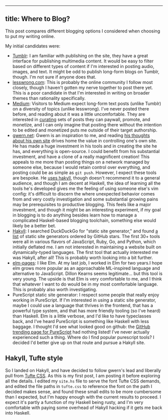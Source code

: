 
---  
title: Where to Blog?  
---  
  
This post compares different blogging options I considered when choosing to put my writing online.

My initial candidates were:   
  
* [Tumblr](https://www.tumblr.com/): I am familiar with publishing on the site, they have a great interface for publishing multimedia content. It would be easy to filter based on different types of content if I'm interested in posting audio, images, and text. It might be odd to publish long-form blogs on Tumblr, though. I'm not sure if anyone does that.
* [lesswrong.com](https://www.lesswrong.com/): This is probably the online community I follow most closely, though I haven't gotten my nerve together to post there yet. This is a poor candidate in that I'm interested in writing on broader themes than rationality specifically.
* [Medium](https://medium.com/): Visitors to Medium expect long-form text posts (unlike Tumblr) on a diversity of topics (unlike lesswrong). I've never posted there before, and reading about it was a little uncomfortable. They are interested in [curating](https://help.medium.com/hc/en-us/sections/360003462873-Distribution) sets of posts they can paywall, promote, and monetize, and I can only imagine that posting there without the intention to be edited and monetized puts me outside of their target authorship.
* [gwern.net](﻿﻿https://www.gwern.net/): Gwern is an inspiration to me, and reading [his thoughts about his own site](https://www.gwern.net/About#long-site) drives home the value in controlling one's own site. He has made a huge investment in his tools and in creating the site he has, and everything is open-source. I could benefit from his substantial investment, and have a clone of a really magnificent creation! This appeals to me more than posting things on a network managed by someone else, because I would retain control over everything, and posting could be as simple as `git push`. However, I expect these tools are bespoke. He [uses hakyll](https://www.gwern.net/About#tools), though doesn't recommend it to a general audience, and though I am decent at Haskell, the idea of learning all the tools he's developed gives me the feeling of using someone else's vim config: it's difficult to discern the where unexpected behavior comes from and very costly investigation and some substantial growing pains may be prerequisites to productive blogging. This feels like a major investment, and though it might be an interesting experiment, if my goal in blogging is to do anything besides learn how to manage a complicated Haskell-based blogging toolchain, something else would likely be a better bet.
* [Hakyll](https://github.com/jaspervdj/hakyll): I searched DuckDuckGo for "static site generator," and found [a list](https://www.staticgen.com/) of static site generators ordered by GitHub stars. The first 30+ tools were all in various flavors of JavaScript, Ruby, Go, and Python, which initially deflated me. I am not interested in maintaining a website built on dynamically-typed languages. The first tool that actually interested me was Hakyll, after all! This is probably worth looking into a bit further.
* [elm-pages](https://github.com/dillonkearns/elm-pages): I like Elm. At my last job, I worked in Elm for two years.I hope elm grows more popular as an approachable ML-inspired language and alternative to JavaScript. Dillon Kearns seems legitimate... but this tool is very young. The upside is that Elm is very comfortable to me, and I think that whatever I want to do would be in my most comfortable language. This is probably also worth investigating.
* PureScript static site generator: I respect some people that really enjoy working in PureScript. If I'm interested in using a static site generator, maybe I could use a language that thrives in the frontend, that has a powerful type system, and that has more friendly tooling (so I've heard) than Haskell. Elm is a little verbose, and I'd like to have typeclasses back, and I've heard PureScript is something like Haskell with less baggage. I thought I'd see what looked good on github: the [GitHub trending page for PureScript](https://github.com/trending/purescript) had nothing listed! I've never actually experienced such a thing. Where do I find popular purescript tools? I decided I'd better give up on that route and pursue a Hakyll site.

## Hakyll, Tufte style
So I landed on Hakyll, and have decided to follow gwern's lead and liberally pull from [Tufte CSS](https://edwardtufte.github.io/tufte-css/). As this is my first post, I am posting it before exploring all the details. I edited my `site.hs` file to serve the font Tufte CSS demands, and edited the file paths in `tufte.css` to reference the font on the path I decided makes sense, and found these small edits to be more cumbersome than I expected, but I'm happy enough with the current results to proceed. I expect it's partly a function of my Haskell being rusty, and I'm very comfortable with paying some overhead of Hakyll hacking if it gets me back into Haskell.
